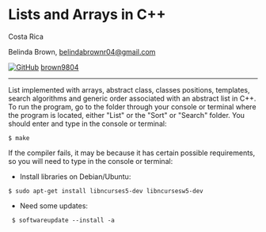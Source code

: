# Lists and Arrays in C++

Costa Rica

Belinda Brown, belindabrownr04@gmail.com

[![GitHub](https://img.shields.io/badge/--181717?logo=github&logoColor=ffffff)](https://github.com/)
[brown9804](https://github.com/brown9804)

----------

List implemented with arrays, abstract class, classes positions, templates, search algorithms and generic order associated with an abstract list in C++. To run the program, go to the folder through your console or terminal where the program is located, either "List" or the "Sort" or "Search" folder. You should enter and type in the console or terminal:

```
$ make
```


If the compiler fails, it may be because it has certain possible requirements, so you will need to type in the console or terminal:

- Install libraries on Debian/Ubuntu:
```
$ sudo apt-get install libncurses5-dev libncursesw5-dev
```
- Need some updates:
```
 $ softwareupdate --install -a
```
